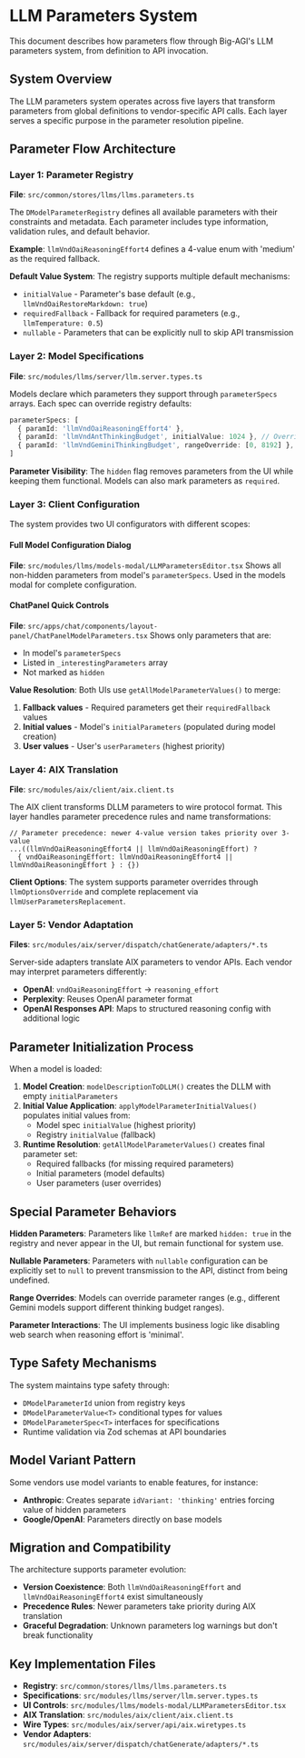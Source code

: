 # LLM Parameters System

This document describes how parameters flow through Big-AGI's LLM parameters system, from definition to API invocation.

## System Overview

The LLM parameters system operates across five layers that transform parameters from global definitions to vendor-specific API calls. Each layer serves a specific purpose in the parameter resolution pipeline.

## Parameter Flow Architecture

### Layer 1: Parameter Registry
**File**: `src/common/stores/llms/llms.parameters.ts`

The `DModelParameterRegistry` defines all available parameters with their constraints and metadata. Each parameter includes type information, validation rules, and default behavior.

**Example**: `llmVndOaiReasoningEffort4` defines a 4-value enum with 'medium' as the required fallback.

**Default Value System**: The registry supports multiple default mechanisms:
- `initialValue` - Parameter's base default (e.g., `llmVndOaiRestoreMarkdown: true`)
- `requiredFallback` - Fallback for required parameters (e.g., `llmTemperature: 0.5`)
- `nullable` - Parameters that can be explicitly null to skip API transmission

### Layer 2: Model Specifications
**File**: `src/modules/llms/server/llm.server.types.ts`

Models declare which parameters they support through `parameterSpecs` arrays. Each spec can override registry defaults:

```typescript
parameterSpecs: [
  { paramId: 'llmVndOaiReasoningEffort4' },
  { paramId: 'llmVndAntThinkingBudget', initialValue: 1024 }, // Override default
  { paramId: 'llmVndGeminiThinkingBudget', rangeOverride: [0, 8192] }, // Custom range
]
```

**Parameter Visibility**: The `hidden` flag removes parameters from the UI while keeping them functional. Models can also mark parameters as `required`.

### Layer 3: Client Configuration

The system provides two UI configurators with different scopes:

#### Full Model Configuration Dialog
**File**: `src/modules/llms/models-modal/LLMParametersEditor.tsx`
Shows all non-hidden parameters from model's `parameterSpecs`. Used in the models modal for complete configuration.

#### ChatPanel Quick Controls
**File**: `src/apps/chat/components/layout-panel/ChatPanelModelParameters.tsx`
Shows only parameters that are:
- In model's `parameterSpecs`
- Listed in `_interestingParameters` array
- Not marked as `hidden`

**Value Resolution**: Both UIs use `getAllModelParameterValues()` to merge:
1. **Fallback values** - Required parameters get their `requiredFallback` values
2. **Initial values** - Model's `initialParameters` (populated during model creation)
3. **User values** - User's `userParameters` (highest priority)

### Layer 4: AIX Translation
**File**: `src/modules/aix/client/aix.client.ts`

The AIX client transforms DLLM parameters to wire protocol format. This layer handles parameter precedence rules and name transformations:

```
// Parameter precedence: newer 4-value version takes priority over 3-value
...((llmVndOaiReasoningEffort4 || llmVndOaiReasoningEffort) ?
  { vndOaiReasoningEffort: llmVndOaiReasoningEffort4 || llmVndOaiReasoningEffort } : {})
```

**Client Options**: The system supports parameter overrides through `llmOptionsOverride` and complete replacement via `llmUserParametersReplacement`.

### Layer 5: Vendor Adaptation
**Files**: `src/modules/aix/server/dispatch/chatGenerate/adapters/*.ts`

Server-side adapters translate AIX parameters to vendor APIs. Each vendor may interpret parameters differently:

- **OpenAI**: `vndOaiReasoningEffort` → `reasoning_effort`
- **Perplexity**: Reuses OpenAI parameter format
- **OpenAI Responses API**: Maps to structured reasoning config with additional logic

## Parameter Initialization Process

When a model is loaded:

1. **Model Creation**: `modelDescriptionToDLLM()` creates the DLLM with empty `initialParameters`
2. **Initial Value Application**: `applyModelParameterInitialValues()` populates initial values from:
   - Model spec `initialValue` (highest priority)
   - Registry `initialValue` (fallback)
3. **Runtime Resolution**: `getAllModelParameterValues()` creates final parameter set:
   - Required fallbacks (for missing required parameters)
   - Initial parameters (model defaults)
   - User parameters (user overrides)

## Special Parameter Behaviors

**Hidden Parameters**: Parameters like `llmRef` are marked `hidden: true` in the registry and never appear in the UI, but remain functional for system use.

**Nullable Parameters**: Parameters with `nullable` configuration can be explicitly set to `null` to prevent transmission to the API, distinct from being undefined.

**Range Overrides**: Models can override parameter ranges (e.g., different Gemini models support different thinking budget ranges).

**Parameter Interactions**: The UI implements business logic like disabling web search when reasoning effort is 'minimal'.

## Type Safety Mechanisms

The system maintains type safety through:
- `DModelParameterId` union from registry keys
- `DModelParameterValue<T>` conditional types for values
- `DModelParameterSpec<T>` interfaces for specifications
- Runtime validation via Zod schemas at API boundaries

## Model Variant Pattern

Some vendors use model variants to enable features, for instance:
- **Anthropic**: Creates separate `idVariant: 'thinking'` entries forcing value of hidden parameters
- **Google/OpenAI**: Parameters directly on base models

## Migration and Compatibility

The architecture supports parameter evolution:
- **Version Coexistence**: Both `llmVndOaiReasoningEffort` and `llmVndOaiReasoningEffort4` exist simultaneously
- **Precedence Rules**: Newer parameters take priority during AIX translation
- **Graceful Degradation**: Unknown parameters log warnings but don't break functionality

## Key Implementation Files

- **Registry**: `src/common/stores/llms/llms.parameters.ts`
- **Specifications**: `src/modules/llms/server/llm.server.types.ts`
- **UI Controls**: `src/modules/llms/models-modal/LLMParametersEditor.tsx`
- **AIX Translation**: `src/modules/aix/client/aix.client.ts`
- **Wire Types**: `src/modules/aix/server/api/aix.wiretypes.ts`
- **Vendor Adapters**: `src/modules/aix/server/dispatch/chatGenerate/adapters/*.ts`